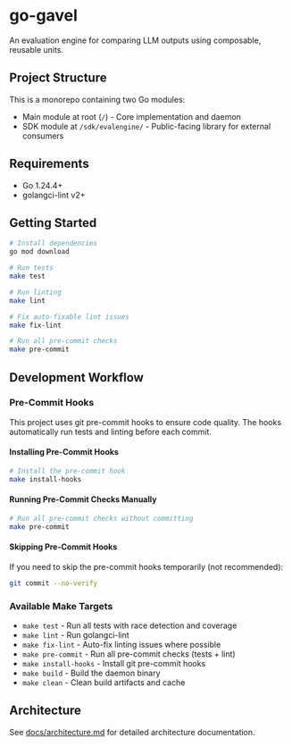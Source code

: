 # go-gavel

An evaluation engine for comparing LLM outputs using composable, reusable units.

## Project Structure

This is a monorepo containing two Go modules:
- Main module at root (`/`) - Core implementation and daemon
- SDK module at `/sdk/evalengine/` - Public-facing library for external consumers

## Requirements

- Go 1.24.4+
- golangci-lint v2+

## Getting Started

```bash
# Install dependencies
go mod download

# Run tests
make test

# Run linting
make lint

# Fix auto-fixable lint issues
make fix-lint

# Run all pre-commit checks
make pre-commit
```

## Development Workflow

### Pre-Commit Hooks

This project uses git pre-commit hooks to ensure code quality. The hooks automatically run tests and linting before each commit.

#### Installing Pre-Commit Hooks

```bash
# Install the pre-commit hook
make install-hooks
```

#### Running Pre-Commit Checks Manually

```bash
# Run all pre-commit checks without committing
make pre-commit
```

#### Skipping Pre-Commit Hooks

If you need to skip the pre-commit hooks temporarily (not recommended):

```bash
git commit --no-verify
```

### Available Make Targets

- `make test` - Run all tests with race detection and coverage
- `make lint` - Run golangci-lint
- `make fix-lint` - Auto-fix linting issues where possible
- `make pre-commit` - Run all pre-commit checks (tests + lint)
- `make install-hooks` - Install git pre-commit hooks
- `make build` - Build the daemon binary
- `make clean` - Clean build artifacts and cache

## Architecture

See [docs/architecture.md](docs/architecture.md) for detailed architecture documentation.

